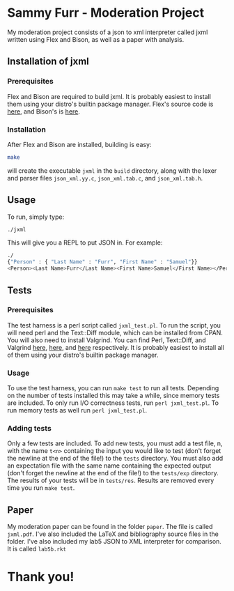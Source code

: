 # Sammy Furr - Moderation Project

My moderation project consists of a json to xml interpreter called jxml written using Flex and Bison, as well as a paper with analysis.

## Installation of jxml

### Prerequisites

Flex and Bison are required to build jxml.  It is probably easiest to install them using your distro's builtin package manager.  Flex's source code is [here](https://github.com/westes/flex), and Bison's is [here](https://www.gnu.org/software/bison/).

### Installation

After Flex and Bison are installed, building is easy:

```bash
make
```

will create the executable ```jxml``` in the ```build``` directory, along with the lexer and parser files ```json_xml.yy.c```, ```json_xml.tab.c```, and ```json_xml.tab.h```.

## Usage

To run, simply type:

```bash
./jxml
```
This will give you a REPL to put JSON in.  For example:
```bash
./
{"Person" : { "Last Name" : "Furr", "First Name" : "Samuel"}}
<Person><Last Name>Furr</Last Name><First Name>Samuel</First Name></Person>
```

## Tests

### Prerequisites

The test harness is a perl script called ```jxml_test.pl```.  To run the script, you will need perl and the Text::Diff module, which can be installed from CPAN.  You will also need to install Valgrind.  You can find Perl, Text::Diff, and Valgrind [here](https://www.perl.org/), [here](https://metacpan.org/pod/Text::Diff), and [here](http://valgrind.org/) respectively.  It is probably easiest to install all of them using your distro's builtin package manager.

### Usage

To use the test harness, you can run ```make test``` to run all tests.  Depending on the number of tests installed this may take a while, since memory tests are included.  To only run I/O correctness tests, run ```perl jxml_test.pl```.  To run memory tests as well run ```perl jxml_test.pl```.

### Adding tests

Only a few tests are included.  To add new tests, you must add a test file, n, with the name ```t<n>``` containing the input you would like to test (don't forget the newline at the end of the file!) to the ```tests``` directory.  You must also add an expectation file with the same name containing the expected output (don't forget the newline at the end of the file!) to the ```tests/exp``` directory.  The results of your tests will be in ```tests/res```.  Results are removed every time you run ```make test```.

## Paper

My moderation paper can be found in the folder ```paper```.  The file is called ```jxml.pdf```.  I've also included the LaTeX and bibliography source files in the folder.  I've also included my lab5 JSON to XML interpreter for comparison.  It is called ```lab5b.rkt```

# Thank you!